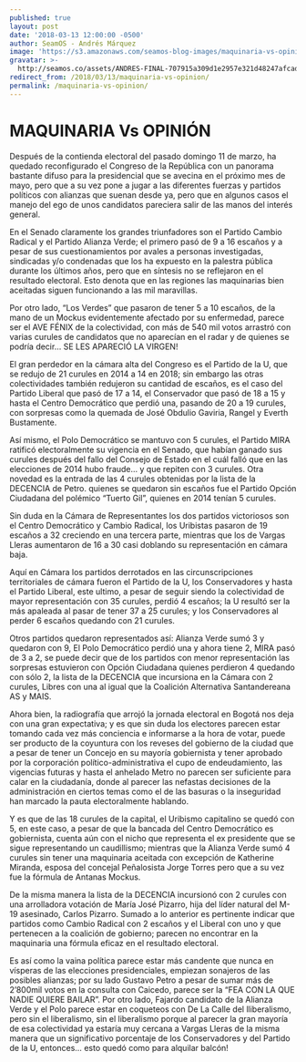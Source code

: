 ```yaml
---
published: true
layout: post
date: '2018-03-13 12:00:00 -0500'
author: SeamOS - Andrés Márquez
image: 'https://s3.amazonaws.com/seamos-blog-images/maquinaria-vs-opinion.jpeg'
gravatar: >-
  http://seamos.co/assets/ANDRES-FINAL-707915a309d1e2957e321d48247afcad3eff7bd0a4c2d2e962193fe1be6e5fa5.png
redirect_from: /2018/03/13/maquinaria-vs-opinion/
permalink: /maquinaria-vs-opinion/
---
```

# MAQUINARIA Vs OPINIÓN

Después de la contienda electoral del pasado domingo 11 de marzo, ha quedado reconfigurado el Congreso de la República con un panorama bastante difuso para la presidencial que se avecina en el próximo mes de mayo, pero que a su vez pone a jugar a las diferentes fuerzas y partidos políticos con alianzas que suenan desde ya, pero que en algunos casos el manejo del ego de unos candidatos pareciera salir de las manos del interés general.

En el Senado claramente los grandes triunfadores son el Partido Cambio Radical y el Partido Alianza Verde; el primero pasó de 9 a 16 escaños y a pesar de sus cuestionamientos por avales a personas investigadas, sindicadas y/o condenadas que los ha expuesto en la palestra pública durante los últimos años, pero que en síntesis no se reflejaron en el resultado electoral. Esto denota que en las regiones las maquinarias bien aceitadas siguen funcionando a las mil maravillas. 

Por otro lado, “Los Verdes” que pasaron de tener 5 a 10 escaños, de la mano de un Mockus evidentemente afectado por su enfermedad, parece ser el AVE FÉNIX de la colectividad, con más de 540 mil votos arrastró con varias curules de candidatos que no aparecían en el radar y de quienes se podría decir… SE LES APARECIÓ LA VIRGEN!

El gran perdedor en la cámara alta del Congreso es el Partido de la U, que se redujo de 21 curules en 2014 a 14 en 2018; sin embargo las otras colectividades también redujeron su cantidad de escaños, es el caso del Partido Liberal que pasó de 17 a 14, el Conservador que pasó de 18 a 15 y hasta el Centro Democrático que perdió una, pasando de 20 a 19 curules, con sorpresas como la quemada de José Obdulio Gaviria, Rangel y Everth Bustamente.

Así mismo, el Polo Democrático se mantuvo con 5 curules, el Partido MIRA ratificó electoralmente su vigencia en el Senado, que habían ganado sus curules después del fallo del Consejo de Estado en el cuál falló que en las elecciones de 2014 hubo fraude… y que repiten con 3 curules. Otra novedad es la entrada de las 4 curules obtenidas por la lista de la DECENCIA de Petro. quienes se quedaron sin escaños fue el Partido Opción Ciudadana del polémico “Tuerto Gil”, quienes en 2014 tenían 5 curules.  

Sin duda en la Cámara de Representantes los dos partidos victoriosos son el Centro Democrático y Cambio Radical, los Uribistas pasaron de 19 escaños a 32 creciendo en una tercera parte, mientras que los de Vargas Lleras aumentaron de 16 a 30 casi doblando su representación en cámara baja. 

Aquí en Cámara los partidos derrotados en las circunscripciones territoriales de cámara fueron el Partido de la U, los Conservadores y hasta el Partido Liberal, este ultimo, a pesar de seguir siendo la colectividad de mayor representación con 35 curules, perdió 4 escaños; la U resultó ser la más apaleada al pasar de tener 37 a 25 curules; y los Conservadores al perder 6 escaños quedando con 21 curules.

Otros partidos quedaron representados así: Alianza Verde sumó 3 y quedaron con 9, El Polo Democrático perdió una y ahora tiene 2, MIRA pasó de 3 a 2, se puede decir que de los partidos con menor representación las sorpresas estuvieron con Opción Ciudadana quienes perdieron 4 quedando con sólo 2, la lista de la DECENCIA que incursiona en la Cámara con 2 curules, Libres con una al igual que la Coalición Alternativa Santandereana AS y MAIS.

Ahora bien, la radiografía que arrojó la jornada electoral en Bogotá nos deja con una gran expectativa; y es que sin duda los electores parecen estar tomando cada vez más conciencia e informarse a la hora de votar, puede ser producto de la coyuntura con los reveses del gobierno de la ciudad que a pesar de tener un Concejo en su mayoría gobiernista y tener aprobado por la corporación político-administrativa el cupo de endeudamiento, las vigencias futuras y hasta el anhelado Metro no parecen ser suficiente para calar en la ciudadanía, donde al parecer las nefastas decisiones de la administración en ciertos temas como el de las basuras o la inseguridad han marcado la pauta electoralmente hablando.

Y es que de las 18 curules de la capital, el Uribismo capitalino se quedó con 5, en este caso, a pesar de que la bancada del Centro Democrático es gobiernista, cuenta aún con el nicho que representa el ex presidente que se sigue representando un caudillismo; mientras que la Alianza Verde sumó 4 curules sin tener una maquinaria aceitada con excepción de Katherine Miranda,  esposa del concejal Peñalosista Jorge Torres pero que a su vez fue la fórmula de Antanas Mockus.

De la misma manera la lista de la DECENCIA incursionó con 2 curules con una arrolladora votación de María José Pizarro, hija del líder natural del M-19 asesinado, Carlos Pizarro. Sumado a lo anterior es pertinente indicar que partidos como Cambio Radical con 2 escaños y el Liberal con uno y que pertenecen a la coalición de gobierno; parecen no encontrar en la maquinaria una fórmula eficaz en el resultado electoral.

Es así como la vaina política parece estar más candente que nunca en vísperas de las elecciones presidenciales, empiezan sonajeros de las posibles alianzas; por su lado Gustavo Petro a pesar de sumar más de 2’800mil votos en la consulta con Caicedo, parece ser la “FEA CON LA QUE NADIE QUIERE BAILAR”. Por otro lado, Fajardo candidato de la Alianza Verde y el Polo parece estar en coqueteos con De La Calle del lliberalismo, pero sin el liberalismo, sin el liberalismo porque al parecer la gran mayoría de esa colectividad ya estaría muy cercana a Vargas Lleras de la misma manera que un significativo porcentaje de los Conservadores y del Partido de la U, entonces… esto quedó como para alquilar balcón! 

